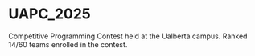 # UAPC_2025
Competitive Programming Contest held at the Ualberta campus. Ranked 14/60 teams enrolled in the contest.
